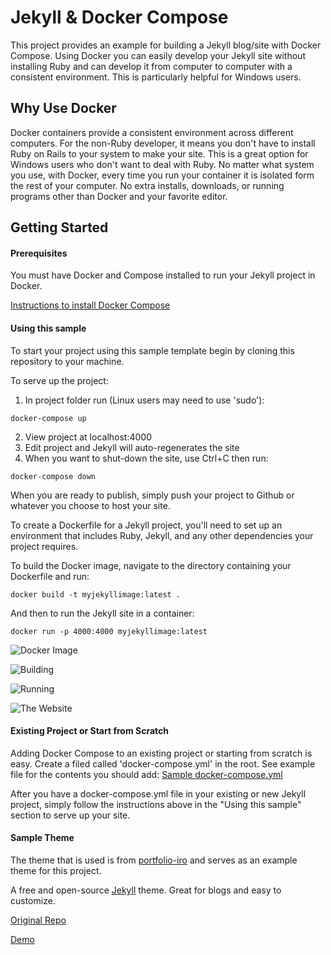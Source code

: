 # Jekyll & Docker Compose

This project provides an example for building a Jekyll blog/site with Docker Compose. Using Docker you can easily
develop your Jekyll site without installing Ruby and can develop it from computer to computer with a consistent
environment.  This is particularly helpful for Windows users.

## Why Use Docker

Docker containers provide a consistent environment across different computers.  For the non-Ruby developer, it means you don't have to install Ruby on Rails to your system to make your site.  This is a great option for Windows users who don't want to deal with Ruby.  No matter what system you use, with Docker, every time you run your container it is isolated form the rest of your computer.  No extra installs, downloads, or running programs other than Docker and your favorite editor.

## Getting Started

#### Prerequisites
 You must have Docker and Compose installed to run your Jekyll project in Docker.

 [Instructions to install Docker Compose](https://docs.docker.com/compose/install/)

#### Using this sample

To start your project using this sample template begin by cloning this repository to your machine.

To serve up the project:
1) In project folder run (Linux users may need to use 'sudo'):
```
docker-compose up
```
2) View project at localhost:4000
3) Edit project and Jekyll will auto-regenerates the site
4) When you want to shut-down the site, use Ctrl+C then run:
```
docker-compose down
```

When you are ready to publish, simply push your project to Github or whatever you choose to host your site.

To create a Dockerfile for a Jekyll project, you'll need to set up an environment that includes Ruby, Jekyll, and any other dependencies your project requires. 

To build the Docker image, navigate to the directory containing your Dockerfile and run:
```
docker build -t myjekyllimage:latest .
```
And then to run the Jekyll site in a container:
```
docker run -p 4000:4000 myjekyllimage:latest
```
![Docker Image](https://github.com/Mariem-benyoussef/Jekyll-and-Docker-Compose.git/main/images/docker.png)

![Building](https://github.com/Mariem-benyoussef/Jekyll-and-Docker-Compose.git/main/images/build.png)

![Running](https://github.com/Mariem-benyoussef/Jekyll-and-Docker-Compose.git/main/images/run.png)

![The Website](https://github.com/Mariem-benyoussef/Jekyll-and-Docker-Compose.git/main/images/website.png)




#### Existing Project or Start from Scratch

Adding Docker Compose to an existing project or starting from scratch is easy.  Create a filed called 'docker-compose.yml' in the root.  See example file for the contents you should add: [Sample docker-compose.yml](https://github.com/joelt11753/Jekyll-and-Docker-Compose/blob/master/docker-compose.yml)

After you have a docker-compose.yml file in your existing or new Jekyll project, simply follow the instructions above in the "Using this sample" section to serve up your site.  

#### Sample Theme

The theme that is used is from [portfolio-iro](https://github.com/Bloc/portfolio-iro/) and serves as an example theme
for this project.

A free and open-source [Jekyll](http://jekyllrb.com) theme. Great for blogs and easy to customize.

[Original Repo](https://github.com/Bloc/portfolio-iro/)

[Demo](https://rohanchandra.github.io/type-theme/)

